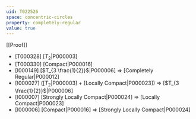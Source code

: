 ```yaml
---
uid: T022526
space: concentric-circles
property: completely-regular
value: true
---
```

[[Proof]]

* [T000328] [$T_2$|P000003]
* [T000330] [Compact|P000016]
* [I000149] [$T_{3 \frac{1}{2}}$|P000006] => [Completely Regular|P000012]
* [I000027] ([$T_2$|P000003] + [Locally Compact|P000023]) => [$T_{3 \frac{1}{2}}$|P000006]
* [I000007] [Strongly Locally Compact|P000024] => [Locally Compact|P000023]
* [I000006] [Compact|P000016] => [Strongly Locally Compact|P000024]

